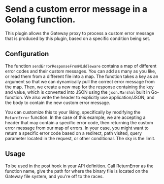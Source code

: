 # Send a custom error message in a Golang function.

This plugin allows the Gateway proxy to process a custom error message that is produced by this plugin, based on a specific condition being set. 

## Configuration
The function `sendErrorResponseFromMiddleware` contains a map of different error codes and their custom messages. You can add as many as you like, or read them from a different file into a map. The function takes a key as an argument so that we can dynamically pull the correct error message from the map. Then, we create a new map for the response containing the key and value, which is converted into JSON using the `json.Marshal` built in Go-function. We also write the header to explicitly use application/JSON, and the body to contain the new custom error message.

You can customize this to your liking, specifically by modifying the `ReturnError` function. In the case of this example, we are accepting a header that may contain a specific error code, then returning the custom error message from our map of errors. In your case, you might want to return a specific error code based on a redirect, path visited, query parameter located in the request, or other conditional. The sky is the limit.

## Usage
To be used in the post hook in your API definition. Call ReturnError as the function name, give the path for where the binary file is located on the Gateway file system, and you're off to the races.
